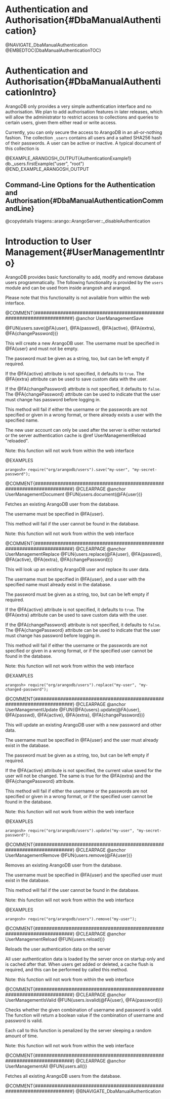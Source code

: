 Authentication and Authorisation{#DbaManualAuthentication}
==========================================================

@NAVIGATE_DbaManualAuthentication
@EMBEDTOC{DbaManualAuthenticationTOC}

Authentication and Authorisation{#DbaManualAuthenticationIntro}
===============================================================

ArangoDB only provides a very simple authentication interface and no
authorisation. We plan to add authorisation features in later releases, which
will allow the administrator to restrict access to collections and queries to
certain users, given them either read or write access.

Currently, you can only secure the access to ArangoDB in an all-or-nothing
fashion. The collection `_users` contains all users and a salted SHA256 hash
of their passwords. A user can be active or inactive. A typical document of this
collection is

@EXAMPLE_ARANGOSH_OUTPUT{AuthenticationExample1}
    db._users.firstExample("user", "root")
@END_EXAMPLE_ARANGOSH_OUTPUT

Command-Line Options for the Authentication and Authorisation{#DbaManualAuthenticationCommandLine}
--------------------------------------------------------------------------------------------------

@copydetails triagens::arango::ArangoServer::_disableAuthentication

Introduction to User Management{#UserManagementIntro}
=====================================================

ArangoDB provides basic functionality to add, modify and remove database users
programmatically. The following functionality is provided by the `users` module
and can be used from inside arangosh and arangod.

Please note that this functionality is not available from within the web
interface.

@COMMENT{######################################################################}
@anchor UserManagementSave

@FUN{users.save(@FA{user}, @FA{passwd}, @FA{active}, @FA{extra}, @FA{changePassword})}

This will create a new ArangoDB user. The username must be specified in
@FA{user} and must not be empty.

The password must be given as a string, too, but can be left empty if required.

If the @FA{active} attribute is not specified, it defaults to `true`. The
@FA{extra} attribute can be used to save custom data with the user.

If the @FA{changePassword} attribute is not specified, it defaults to `false`.
The @FA{changePassword} attribute can be used to indicate that the user must
change has password before logging in.

This method will fail if either the username or the passwords are not specified
or given in a wrong format, or there already exists a user with the specified
name.

The new user account can only be used after the server is either restarted or
the server authentication cache is @ref UserManagementReload "reloaded".

Note: this function will not work from within the web interface

@EXAMPLES

    arangosh> require("org/arangodb/users").save("my-user", "my-secret-password");

@COMMENT{######################################################################}
@CLEARPAGE
@anchor UserManagementDocument
@FUN{users.document(@FA{user})}

Fetches an existing ArangoDB user from the database.

The username must be specified in @FA{user}.

This method will fail if the user cannot be found in the database.

Note: this function will not work from within the web interface

@COMMENT{######################################################################}
@CLEARPAGE
@anchor UserManagementReplace
@FUN{users.replace(@FA{user}, @FA{passwd}, @FA{active}, @FA{extra}, @FA{changePassword})}

This will look up an existing ArangoDB user and replace its user data.

The username must be specified in @FA{user}, and a user with the specified name
must already exist in the database.

The password must be given as a string, too, but can be left empty if required.

If the @FA{active} attribute is not specified, it defaults to `true`.  The
@FA{extra} attribute can be used to save custom data with the user.

If the @FA{changePassword} attribute is not specified, it defaults to `false`.
The @FA{changePassword} attribute can be used to indicate that the user must
change has password before logging in.

This method will fail if either the username or the passwords are not specified
or given in a wrong format, or if the specified user cannot be found in the
database.

Note: this function will not work from within the web interface

@EXAMPLES

    arangosh> require("org/arangodb/users").replace("my-user", "my-changed-password");

@COMMENT{######################################################################}
@CLEARPAGE
@anchor UserManagementUpdate
@FUN{@FA{users}.update(@FA{user}, @FA{passwd}, @FA{active}, @FA{extra}, @FA{changePassword})}

This will update an existing ArangoDB user with a new password and other data.

The username must be specified in @FA{user} and the user must already exist in
the database.

The password must be given as a string, too, but can be left empty if required.

If the @FA{active} attribute is not specified, the current value saved for the
user will not be changed. The same is true for the @FA{extra} and the
@FA{changePassword} attribute.

This method will fail if either the username or the passwords are not specified
or given in a wrong format, or if the specified user cannot be found in the
database.

Note: this function will not work from within the web interface

@EXAMPLES

    arangosh> require("org/arangodb/users").update("my-user", "my-secret-password");

@COMMENT{######################################################################}
@CLEARPAGE
@anchor UserManagementRemove
@FUN{users.remove(@FA{user})}

Removes an existing ArangoDB user from the database.

The username must be specified in @FA{user} and the specified user must exist in
the database.

This method will fail if the user cannot be found in the database.

Note: this function will not work from within the web interface

@EXAMPLES

    arangosh> require("org/arangodb/users").remove("my-user");

@COMMENT{######################################################################}
@CLEARPAGE
@anchor UserManagementReload
@FUN{users.reload()}

Reloads the user authentication data on the server

All user authentication data is loaded by the server once on startup only and is
cached after that. When users get added or deleted, a cache flush is required,
and this can be performed by called this method.

Note: this function will not work from within the web interface

@COMMENT{######################################################################}
@CLEARPAGE
@anchor UserManagementIsValid
@FUN{users.isvalid(@FA{user}, @FA{password})}

Checks whether the given combination of username and password is valid.  The
function will return a boolean value if the combination of username and password
is valid.

Each call to this function is penalized by the server sleeping a random
amount of time.

Note: this function will not work from within the web interface

@COMMENT{######################################################################}
@CLEARPAGE
@anchor UserManagementAll
@FUN{users.all()}

Fetches all existing ArangoDB users from the database.

@COMMENT{######################################################################}
@BNAVIGATE_DbaManualAuthentication
